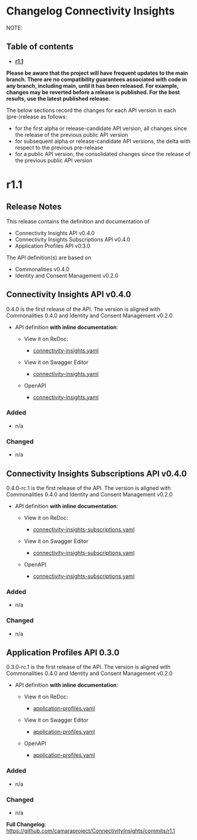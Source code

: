 # Changelog Connectivity Insights

NOTE:

## Table of contents

- **[r1.1](#r11)**

**Please be aware that the project will have frequent updates to the main branch. There are no compatibility guarantees associated with code in any branch, including main, until it has been released. For example, changes may be reverted before a release is published. For the best results, use the latest published release.**

The below sections record the changes for each API version in each (pre-)release as follows:

* for the first alpha or release-candidate API version, all changes since the
release of the previous public API version
* for subsequent alpha or release-candidate API versions, the delta with
respect to the previous pre-release
* for a public API version, the consolidated changes since the release of the
previous public API version

# r1.1
## Release Notes

This release contains the definition and documentation of
* Connectivity Insights API v0.4.0
* Connectivity Insights Subscriptions API v0.4.0
* Application Profiles API v0.3.0

The API definition(s) are based on
* Commonalities v0.4.0
* Identity and Consent Management v0.2.0

## Connectivity Insights API v0.4.0

0.4.0 is the first release of the API. The version is aligned with
Commonalities 0.4.0 and Identity and Consent Management v0.2.0

- API definition **with inline documentation**:
  - View it on ReDoc:
    - [connectivity-insights.yaml](https://redocly.github.io/redoc/?url=https://raw.githubusercontent.com/camaraproject/ConnectivityInsights/r1.1/code/API_definitions/connectivity-insights.yaml&nocors)


  - View it on Swagger Editor
    - [connectivity-insights.yaml](https://editor.swagger.io/?url=https://raw.githubusercontent.com/camaraproject/ConnectivityInsights/r1.1/code/API_definitions/connectivity-insights.yaml)

  - OpenAPI
    -  [connectivity-insights.yaml](https://raw.githubusercontent.com/camaraproject/ConnectivityInsights/r1.1/code/API_definitions/connectivity-insights.yaml)


### Added
* n/a
### Changed
* n/a
## Connectivity Insights Subscriptions API v0.4.0

0.4.0-rc.1 is the first release of the API. The version is aligned with
Commonalities 0.4.0 and Identity and Consent Management v0.2.0

- API definition **with inline documentation**:
  - View it on ReDoc:
    - [connectivity-insights-subscriptions.yaml](https://redocly.github.io/redoc/?url=https://raw.githubusercontent.com/camaraproject/ConnectivityInsights/r1.1/code/API_definitions/connectivity-insights-subscriptions.yaml&nocors)


  - View it on Swagger Editor
    - [connectivity-insights-subscriptions.yaml](https://editor.swagger.io/?url=https://raw.githubusercontent.com/camaraproject/ConnectivityInsights/r1.1/code/API_definitions/connectivity-insights-subscriptions.yaml)

  - OpenAPI
    -  [connectivity-insights-subscriptions.yaml](https://raw.githubusercontent.com/camaraproject/ConnectivityInsights/r1.1/code/API_definitions/connectivity-insights-subscriptions.yaml)


### Added
* n/a
### Changed
* n/a

## Application Profiles API 0.3.0



0.3.0-rc.1 is the first release of the API. The version is aligned with
Commonalities 0.4.0 and Identity and Consent Management v0.2.0

- API definition **with inline documentation**:
  - View it on ReDoc:
    - [application-profiles.yaml](https://redocly.github.io/redoc/?url=https://raw.githubusercontent.com/camaraproject/ConnectivityInsights/r1.1/code/API_definitions/application-profiles.yaml&nocors)

  - View it on Swagger Editor
    - [application-profiles.yaml](https://editor.swagger.io/?url=https://raw.githubusercontent.com/camaraproject/ConnectivityInsights/r1.1/code/API_definitions/application-profiles.yaml)

  - OpenAPI
    -  [application-profiles.yaml](https://raw.githubusercontent.com/camaraproject/ConnectivityInsights/r1.1/code/API_definitions/application-profiles.yaml)

### Added
* n/a

### Changed
* n/a

**Full Changelog**: https://github.com/camaraproject/ConnectivityInsights/commits/r1.1

